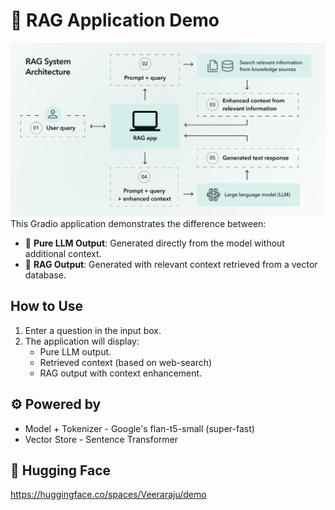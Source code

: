 # 🤖 RAG Application Demo

<img src=assets/image.png>
This Gradio application demonstrates the difference between:

- 🎯 **Pure LLM Output**: Generated directly from the model without additional context.
- 🧠 **RAG Output**: Generated with relevant context retrieved from a vector database.

## How to Use

1. Enter a question in the input box.
2. The application will display:
   - Pure LLM output.
   - Retrieved context (based on web-search)
   - RAG output with context enhancement.

## ⚙️ Powered by

- Model + Tokenizer - Google's flan-t5-small (super-fast)
- Vector Store - Sentence Transformer

## 🤗 Hugging Face

https://huggingface.co/spaces/Veeraraju/demo
